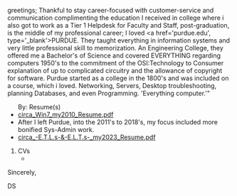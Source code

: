 greetings; Thankful to stay career-focused with customer-service and communication complimenting the education I received in college where i also got to work as a Tier 1 Helpdesk for Faculty and Staff, post-graduation, is the middle of my professional career; I loved <a href='purdue.edu', type='_blank'>PURDUE.</a> They taught everything in information systems and very little professional skill to memorization. An Engineering College, they offered me a Bachelor's of Science and covered EVERYTHING regarding computers 1950's to the commitment of the OSI:Technology to Consumer explanation of up to complicated circuitry and the allowance of copyright for software. Purdue started as a college in the 1800's and was included on a course, which i loved. Networking, Servers, Desktop troubleshooting, planning Databases, and even Programming. 'Everything computer.'"

<ul> By: <span u type='css'>Resume(s)  </span>
  <li>
<a href='https://github.com/david-c-surbey/help-wanted-answer/blob/work-as/.github/workflows/circa_Win7_my2010_Resume.pdf', link:true>circa_Win7_my2010_Resume.pdf</a>
  </li>
  <li>
After I left Purdue, into the 2011's to 2018's, my focus included more bonified Sys-Admin work.
  </li>
  <li>
<a href='https://github.com/david-c-surbey/help-wanted-answer/blob/work-as/.github/workflows/circa_-E.T.L.s-&-E.L.T.s-_my2023_Resume.pdf', link:true>circa_-E.T.L.s-&-E.L.T.s-_my2023_Resume.pdf</a>
    </li>
</ul>
<ol>
  <li>CVs
    <ul>
       <li> </li>
    </ul>
  </li>
</ol>

 
Sincerely,

DS
